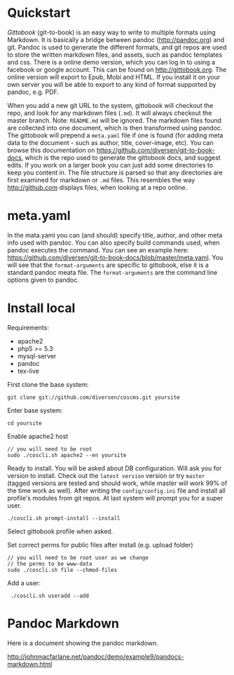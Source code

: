 # Quickstart

*Gittobook* (git-to-book) is an easy way to write to multiple formats using Markdown. It is basically a bridge between pandoc (<http://pandoc.org>) and git. Pandoc is used to generate the different formats, and git repos are used to store the written markdown files, and assets, such as pandoc templates and css. There is a online demo version, which you can log in to using a facebook or google account. This can be found on <http://gittobook.org>. The online version will export to Epub, Mobi and HTML. If you install it on your own server you will be able to export to any kind of format supported by pandoc, e.g. PDF. 

When you add a new git URL to the system, gittobook will checkout the repo, and look for any markdown files (`.md`). It will always checkout the master branch. Note: `README.md` will be ignored. The markdown files found are collected into one document, which is then transformed using pandoc. The gittobook will prepend a `meta.yaml` file if one is found (for adding meta data to the document - such as author, title, cover-image, etc). You can browse this documentation on <https://github.com/diversen/git-to-book-docs>, which is the repo used to generate the gittobook docs, and suggest edits. If you work on a larger book you can just add some directories to keep you content in. The file structure is parsed so that any directories are first examined for markdown or `.md` files. This resembles the way <http://github.com> displays files, when looking at a repo online.  

# meta.yaml

In the mata.yaml you can (and should) specify title, author, and other meta info used with pandoc. You can also specify build commands used, when pandoc executes the command. You can see an example here: <https://github.com/diversen/git-to-book-docs/blob/master/meta.yaml>. You will see that the `format-arguments` are specific to gittobook, else it is a standard pandoc meata file. The `format-arguments` are the command line options given to pandoc. 

# Install local

Requirements: 

* apache2
* php5 >= 5.3
* mysql-server
* pandoc
* tex-live

First clone the base system: 

    git clone git://github.com/diversen/coscms.git yoursite

Enter base system: 

    cd yoursite

Enable apache2 host

    // you will need to be root
    sudo ./coscli.sh apache2 --en yoursite

Ready to install. You will be asked about DB configuration.  Will ask you for version to install. Check out the `latest version` version or try `master` (tagged versions are tested and should work, while master will work 99% of the time work as well). After writing the `config/config.ini` file and install all profile's modules from git repos. At last system will prompt you for a super user. 

    ./coscli.sh prompt-install --install

Select gittobook profile when asked. 

Set correct perms for public files after install (e.g. upload folder)

    // you will need to be root user as we change
    // the perms to be www-data
    sudo ./coscli.sh file --chmod-files

Add a user: 

     ./coscli.sh useradd --add

# Pandoc Markdown

Here is a document showing the pandoc markdown.  

<http://johnmacfarlane.net/pandoc/demo/example9/pandocs-markdown.html>

